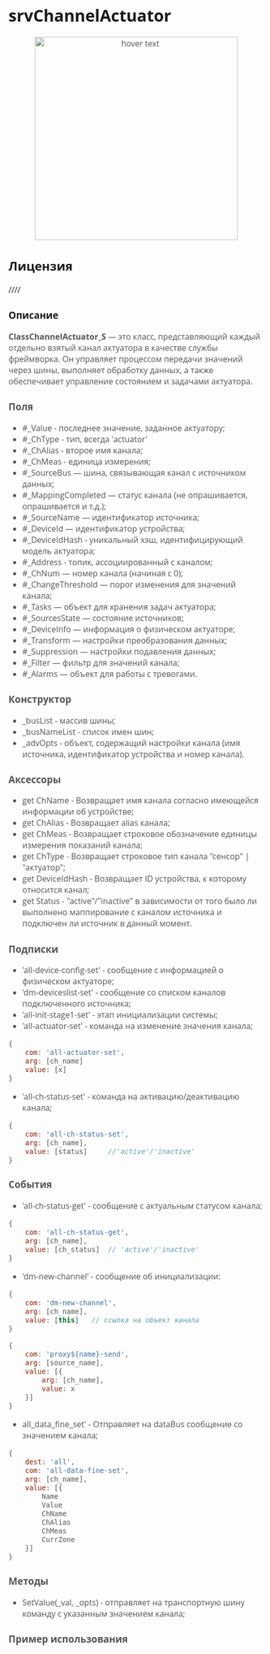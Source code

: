 <div style="font-family: 'Open Sans', sans-serif; font-size: 16px">

# srvChannelActuator
<div style="color: #555">
    <p align="center">
    <img src="./res/logo.png" width="400" title="hover text">
    </p>
</div>

## Лицензия
////

### Описание
<div style="color: #555">

**ClassChannelActuator_S** — это класс, представляющий каждый отдельно взятый канал актуатора в качестве службы фреймворка. Он управляет процессом передачи значений через шины, выполняет обработку данных, а также обеспечивает управление состоянием и задачами актуатора.

### Поля
<div style="color: #555">

- #_Value - последнее значение, заданное актуатору;
- #_ChType - тип, всегда 'actuator'
- #_ChAlias - второе имя канала; 
- #_ChMeas - единица измерения;
- #_SourceBus — шина, связывающая канал с источником данных;
- #_MappingCompleted — статус канала (не опрашивается, опрашивается и т.д.);
- #_SourceName — идентификатор источника;
- #_DeviceId — идентификатор устройства;
- #_DeviceIdHash - уникальный хэш, идентифицирующий модель актуатора;
- #_Address - топик, ассоциированный с каналом;
- #_ChNum — номер канала (начиная с 0);
- #_ChangeThreshold — порог изменения для значений канала;
- #_Tasks — объект для хранения задач актуатора;
- #_SourcesState — состояние источников;
- #_DeviceInfo — информация о физическом актуаторе;
- #_Transform — настройки преобразования данных;
- #_Suppression — настройки подавления данных;
- #_Filter — фильтр для значений канала;
- #_Alarms — объект для работы с тревогами.

</div>

### Конструктор
<div style="color: #555">

- _busList - массив шины;
- _busNameList - список имен шин;
- _advOpts - объект, содержащий настройки канала (имя источника, идентификатор устройства и номер канала).

### Аксессоры
<div style="color: #555">

- get ChName - Возвращает имя канала согласно имеющейся информации об устройстве;
- get ChAlias - Возвращает alias канала;
- get ChMeas - Возвращает строковое обозначение единицы измерения показаний канала;
- get ChType - Возвращает строковое тип канала "сенсор" | "актуатор";
- get DeviceIdHash - Возвращает ID устройства, к которому относится канал;
- get Status - "active"/"inactive" в зависимости от того было ли выполнено маппирование с каналом источника и подключен ли источник в данный момент.

</div>

### Подписки

- 'all-device-config-set' - сообщение с информацией о физическом актуаторе;
- 'dm-deviceslist-set' - сообщение со списком каналов подключенного источника;
- 'all-init-stage1-set' - этап инициализации системы;
- 'all-actuator-set' - команда на изменение значения канала;
```js
{
    com: 'all-actuator-set',
    arg: [ch_name]
    value: [x]
}
```
- 'all-ch-status-set' - команда на активацию/деактивацию канала;
```js
{
    com: 'all-ch-status-set',
    arg: [ch_name],
    value: [status]     //'active'/'inactive'
}
```

### События
- 'all-ch-status-get' - сообщение с актуальным статусом канала;
```js
{
    com: 'all-ch-status-get',
    arg: [ch_name],
    value: [ch_status]  // 'active'/'inactive'
}
```
- 'dm-new-channel' - сообщение об инициализации:
```js
{
    com: 'dm-new-channel',
    arg: [ch_name],
    value: [this]   // ссылка на объект канала
}
```
```js
{
    com: 'proxy${name}-send',
    arg: [source_name],
    value: [{
        arg: [ch_name], 
        value: x
    }]
}
```
- all_data_fine_set' - Отправляет на dataBus сообщение со значением канала;
```js
{
    dest: 'all',
    com: 'all-data-fine-set',
    arg: [ch_name],
    value: [{
        Name
        Value
        ChName
        ChAlias
        ChMeas
        CurrZone
    }]
}
```

### Методы
<div style="color: #555">

- SetValue(_val, _opts) - отправляет на транспортную шину команду с указанным значением канала;

</div>

### Пример использования
```js

```

</div>